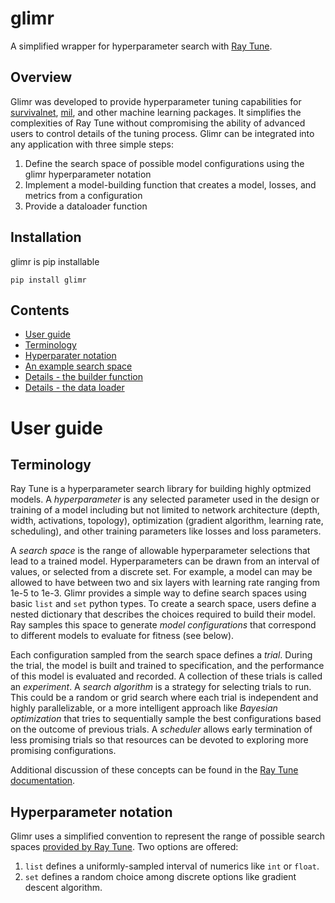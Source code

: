# glimr
A simplified wrapper for hyperparameter search with [Ray Tune](https://docs.ray.io/en/latest/tune/index.html).

## Overview

Glimr was developed to provide hyperparameter tuning capabilities for [survivalnet](https://github.com/PathologyDataScience/survivalnet2), [mil](https://github.com/PathologyDataScience/mil), and other machine learning packages. It simplifies the complexities of Ray Tune without compromising the ability of advanced users to control details of the tuning process. Glimr can be integrated into any application with three simple steps:

1. Define the search space of possible model configurations using the glimr hyperparameter notation
2. Implement a model-building function that creates a model, losses, and metrics from a configuration
3. Provide a dataloader function

## Installation

glimr is pip installable

```
pip install glimr
```

## Contents

- [User guide](#user-guide)
- [Terminology](#terminology)
- [Hyperparater notation](#hyperparameter-notation)
- [An example search space](#search-space)
- [Details - the builder function](#builder)
- [Details - the data loader](#builder)

# User guide <a name="user-guide"></a>
## Terminology <a name="terminology"></a>

Ray Tune is a hyperparameter search library for building highly optmized models. A *hyperparameter* is any selected parameter used in the design or training of a model including but not limited to network architecture (depth, width, activations, topology), optimization (gradient algorithm, learning rate, scheduling), and other training parameters like losses and loss parameters. 

A *search space* is the range of allowable hyperparameter selections that lead to a trained model. Hyperparameters can be drawn from an interval of values, or selected from a discrete set. For example, a model can may be allowed to have between two and six layers with learning rate ranging from 1e-5 to 1e-3. Glimr provides a simple way to define search spaces using basic `list` and `set` python types. To create a search space, users define a nested dictionary that describes the choices required to build their model. Ray samples this space to generate *model configurations* that correspond to different models to evaluate for fitness (see below).

Each configuration sampled from the search space defines a *trial*. During the trial, the model is built and trained to specification, and the performance of this model is evaluated and recorded. A collection of these trials is called an *experiment*. A *search algorithm* is a strategy for selecting trials to run. This could be a random or grid search where each trial is independent and highly parallelizable, or a more intelligent approach like *Bayesian optimization* that tries to sequentially sample the best configurations based on the outcome of previous trials. A *scheduler* allows early termination of less promising trials so that resources can be devoted to exploring more promising configurations.

Additional discussion of these concepts can be found in the [Ray Tune documentation](https://docs.ray.io/en/latest/tune/key-concepts.html).

## Hyperparameter notation <a name="hyperparameter-notation"></a>

Glimr uses a simplified convention to represent the range of possible search spaces [provided by Ray Tune](https://docs.ray.io/en/latest/tune/api/search_space.html#tune-search-space). Two options are offered:
1. `list` defines a uniformly-sampled interval of numerics like `int` or `float`.
2. `set` defines a random choice among discrete options like gradient descent algorithm.


## 
